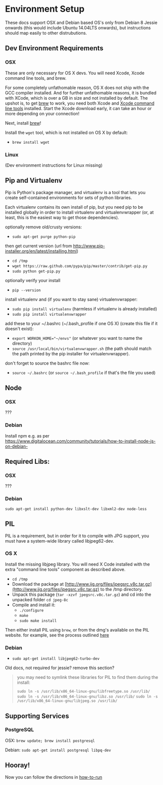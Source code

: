 
# Environment Setup

These docs support OSX and Debian based OS's only from Debian 8 Jessie onwards (this would include Ubuntu 14.04LTS onwards), but instructions should map easily to other distrubutions.

## Dev Environment Requirements

### OSX

These are only necessary for OS X devs. You will need Xcode, Xcode command line
tools, and brew.

For some completely unfathomable reason, OS X does not ship with the GCC
compiler installed. And for further unfathomable reasons, it is bundled with
XCode, which is over a GB in size and not installed by default. The upshot is,
to get [brew](http://mxcl.github.io/homebrew/) to work, you need both Xcode and
[Xcode command line
tools](http://stackoverflow.com/questions/9329243/xcode-4-4-command-line-tools)
installed. Start the Xcode download early, it can take an hour or more
depending on your connection!

Next, install [brew](http://mxcl.github.io/homebrew/)!

Install the `wget` tool, which is not installed on OS X by default: 

- `brew install wget`

### Linux

(Dev environment instructions for Linux missing)

## Pip and Virtualenv

Pip is Python's package manager, and virtualenv is a tool that lets you create
self-contained environments for sets of python libraries. 

Each virtualenv contains its own install of pip, but you need pip to be
installed globally in order to install virtualenv and virtualenvwrapper (or, at
least, this is the easiest way to get those dependencies). 

optionally remove old/crusty versions:
- `sudo apt-get purge python-pip`

then get current version (url from http://www.pip-installer.org/en/latest/installing.html)
- `cd /tmp`
- `wget https://raw.github.com/pypa/pip/master/contrib/get-pip.py`
- `sudo python get-pip.py`

optionally verify your install
- `pip --version`

install virtualenv and (if you want to stay sane) virtualenvwrapper:
- `sudo pip install virtualenv` (harmless if virtualenv is already installed)
- `sudo pip install virtualenvwrapper`

add these to your ~/.bashrc (~/.bash_profile if one OS X) (create this file if it doesn't exist):
- `export WORKON_HOME="~/envs"` (or whatever you want to name the directory)
- `source /usr/local/bin/virtualenvwrapper.sh` (the path should match the path printed by the pip installer for virtualenvwrapper). 

don't forget to source the bashrc file now:
- `source ~/.bashrc` (or `source ~/.bash_profile` if that's the file you used)

## Node

### OSX
???

### Debian
Install npm e.g. as per https://www.digitalocean.com/community/tutorials/how-to-install-node-js-on-debian-

## Required Libs:
### OSX
???
### Debian

`sudo apt-get install python-dev libxslt-dev libxml2-dev node-less`

## PIL
PIL is a requirement, but in order for it to compile with JPG support, you must have a system-wide library called libjpeg62-dev. 

### OS X

Install the missing libjpeg library. You will need X Code installed with the
extra "command line tools" component as described above. 

* `cd /tmp`
* Download the package at [http://www.ijg.org/files/jpegsrc.v8c.tar.gz](http://www.ijg.org/files/jpegsrc.v8c.tar.gz) to the /tmp directory. 
* Unpack this package (`tar -xzvf jpegsrc.v8c.tar.gz`) and cd into the unpacked folder `cd jpeg-8c`
* Compile and install it: 
	* `./configure`
	* `make`
	* `sudo make install`

Then either install PIL using `brew`, or from the dmg's available on the PIL website. for example, see the process outlined [here](http://stackoverflow.com/questions/9070074/how-to-install-pil-on-mac-os-x-10-7-2-lion)

### Debian

- `sudo apt-get install libjpeg62-turbo-dev`

Old docs, not required for jessie? remove this section?

> you may need to symlink these libraries for PIL to find them during the install:
>
> `sudo ln -s /usr/lib/x86_64-linux-gnu/libfreetype.so /usr/lib/`
> `sudo ln -s /usr/lib/x86_64-linux-gnu/libz.so /usr/lib/`
> `sudo ln -s /usr/lib/x86_64-linux-gnu/libjpeg.so /usr/lib/`

## Supporting Services

### PostgreSQL

OSX: `brew update; brew install postgresql`

Debian: `sudo apt-get install postgresql libpq-dev`

## Hooray!

Now you can follow the directions in [how-to-run](how-to-run.md)
